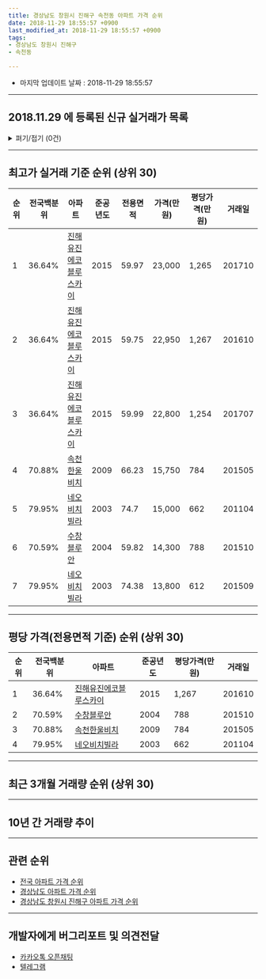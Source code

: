 ```yaml
---
title: 경상남도 창원시 진해구 속천동 아파트 가격 순위
date: 2018-11-29 18:55:57 +0900
last_modified_at: 2018-11-29 18:55:57 +0900
tags:
- 경상남도 창원시 진해구
- 속천동

---
```


* 마지막 업데이트 날짜 : 2018-11-29 18:55:57

---

## 2018.11.29 에 등록된 신규 실거래가 목록

<details>
<summary>펴기/접기 (0건)</summary>
<div markdown="1">

|아파트|준공년도|전용면적|가격(만원)|평당가격(만원)|거래일|전국백분위|
|---|---|---|---|---|---|---|
|없음|||||||


</div>
</details>

---

## 최고가 실거래 기준 순위 (상위 30)


|순위|전국백분위|아파트|준공년도|전용면적|가격(만원)|평당가격(만원)|거래일|
|---|---|---|---|---|---|---|---|
|1|36.64%|[진해유진에코블루스카이](https://search.naver.com/search.naver?query=%EA%B2%BD%EC%83%81%EB%82%A8%EB%8F%84+%EC%B0%BD%EC%9B%90%EC%8B%9C+%EC%A7%84%ED%95%B4%EA%B5%AC+%EC%86%8D%EC%B2%9C%EB%8F%99+%EC%A7%84%ED%95%B4%EC%9C%A0%EC%A7%84%EC%97%90%EC%BD%94%EB%B8%94%EB%A3%A8%EC%8A%A4%EC%B9%B4%EC%9D%B4)|2015|59.97|23,000|1,265|201710|
|2|36.64%|[진해유진에코블루스카이](https://search.naver.com/search.naver?query=%EA%B2%BD%EC%83%81%EB%82%A8%EB%8F%84+%EC%B0%BD%EC%9B%90%EC%8B%9C+%EC%A7%84%ED%95%B4%EA%B5%AC+%EC%86%8D%EC%B2%9C%EB%8F%99+%EC%A7%84%ED%95%B4%EC%9C%A0%EC%A7%84%EC%97%90%EC%BD%94%EB%B8%94%EB%A3%A8%EC%8A%A4%EC%B9%B4%EC%9D%B4)|2015|59.75|22,950|1,267|201610|
|3|36.64%|[진해유진에코블루스카이](https://search.naver.com/search.naver?query=%EA%B2%BD%EC%83%81%EB%82%A8%EB%8F%84+%EC%B0%BD%EC%9B%90%EC%8B%9C+%EC%A7%84%ED%95%B4%EA%B5%AC+%EC%86%8D%EC%B2%9C%EB%8F%99+%EC%A7%84%ED%95%B4%EC%9C%A0%EC%A7%84%EC%97%90%EC%BD%94%EB%B8%94%EB%A3%A8%EC%8A%A4%EC%B9%B4%EC%9D%B4)|2015|59.99|22,800|1,254|201707|
|4|70.88%|[속천한울비치](https://search.naver.com/search.naver?query=%EA%B2%BD%EC%83%81%EB%82%A8%EB%8F%84+%EC%B0%BD%EC%9B%90%EC%8B%9C+%EC%A7%84%ED%95%B4%EA%B5%AC+%EC%86%8D%EC%B2%9C%EB%8F%99+%EC%86%8D%EC%B2%9C%ED%95%9C%EC%9A%B8%EB%B9%84%EC%B9%98)|2009|66.23|15,750|784|201505|
|5|79.95%|[네오비치빌라](https://search.naver.com/search.naver?query=%EA%B2%BD%EC%83%81%EB%82%A8%EB%8F%84+%EC%B0%BD%EC%9B%90%EC%8B%9C+%EC%A7%84%ED%95%B4%EA%B5%AC+%EC%86%8D%EC%B2%9C%EB%8F%99+%EB%84%A4%EC%98%A4%EB%B9%84%EC%B9%98%EB%B9%8C%EB%9D%BC)|2003|74.7|15,000|662|201104|
|6|70.59%|[수창블루안](https://search.naver.com/search.naver?query=%EA%B2%BD%EC%83%81%EB%82%A8%EB%8F%84+%EC%B0%BD%EC%9B%90%EC%8B%9C+%EC%A7%84%ED%95%B4%EA%B5%AC+%EC%86%8D%EC%B2%9C%EB%8F%99+%EC%88%98%EC%B0%BD%EB%B8%94%EB%A3%A8%EC%95%88)|2004|59.82|14,300|788|201510|
|7|79.95%|[네오비치빌라](https://search.naver.com/search.naver?query=%EA%B2%BD%EC%83%81%EB%82%A8%EB%8F%84+%EC%B0%BD%EC%9B%90%EC%8B%9C+%EC%A7%84%ED%95%B4%EA%B5%AC+%EC%86%8D%EC%B2%9C%EB%8F%99+%EB%84%A4%EC%98%A4%EB%B9%84%EC%B9%98%EB%B9%8C%EB%9D%BC)|2003|74.38|13,800|612|201509|


---

## 평당 가격(전용면적 기준) 순위 (상위 30)


|순위|전국백분위|아파트|준공년도|평당가격(만원)|거래일|
|---|---|---|---|---|---|
|1|36.64%|[진해유진에코블루스카이](https://search.naver.com/search.naver?query=%EA%B2%BD%EC%83%81%EB%82%A8%EB%8F%84+%EC%B0%BD%EC%9B%90%EC%8B%9C+%EC%A7%84%ED%95%B4%EA%B5%AC+%EC%86%8D%EC%B2%9C%EB%8F%99+%EC%A7%84%ED%95%B4%EC%9C%A0%EC%A7%84%EC%97%90%EC%BD%94%EB%B8%94%EB%A3%A8%EC%8A%A4%EC%B9%B4%EC%9D%B4)|2015|1,267|201610|
|2|70.59%|[수창블루안](https://search.naver.com/search.naver?query=%EA%B2%BD%EC%83%81%EB%82%A8%EB%8F%84+%EC%B0%BD%EC%9B%90%EC%8B%9C+%EC%A7%84%ED%95%B4%EA%B5%AC+%EC%86%8D%EC%B2%9C%EB%8F%99+%EC%88%98%EC%B0%BD%EB%B8%94%EB%A3%A8%EC%95%88)|2004|788|201510|
|3|70.88%|[속천한울비치](https://search.naver.com/search.naver?query=%EA%B2%BD%EC%83%81%EB%82%A8%EB%8F%84+%EC%B0%BD%EC%9B%90%EC%8B%9C+%EC%A7%84%ED%95%B4%EA%B5%AC+%EC%86%8D%EC%B2%9C%EB%8F%99+%EC%86%8D%EC%B2%9C%ED%95%9C%EC%9A%B8%EB%B9%84%EC%B9%98)|2009|784|201505|
|4|79.95%|[네오비치빌라](https://search.naver.com/search.naver?query=%EA%B2%BD%EC%83%81%EB%82%A8%EB%8F%84+%EC%B0%BD%EC%9B%90%EC%8B%9C+%EC%A7%84%ED%95%B4%EA%B5%AC+%EC%86%8D%EC%B2%9C%EB%8F%99+%EB%84%A4%EC%98%A4%EB%B9%84%EC%B9%98%EB%B9%8C%EB%9D%BC)|2003|662|201104|


---

## 최근 3개월 거래량 순위 (상위 30)


<div style="width:100%;">
    <canvas id="deal_count_ranking" height="250"></canvas>
</div>


<script>
new Chart(document.getElementById("deal_count_ranking"), {
    type: 'horizontalBar',
    data: {
        labels: ['수창블루안'],
        datasets: [{
            label: '실거래 수',
            data: [1],
            borderColor: "rgba(255, 0, 128, 1)",
            backgroundColor: "rgba(255, 0, 128, 0.5)",
            fill: false,
        }]
    },
    options: {
        responsive: true,
        title: {
            display: true,
            text: '최근 3개월 거래량 순위'
        },
        tooltips: {
            mode: 'index',
            intersect: false,
            callbacks: {
                title: function(tooltipItems, data) {
                    return "실거래 수:";
                },
                label: function(tooltipItem, data) {
                    return data.labels[tooltipItem.index] + ": " + tooltipItem.xLabel;
                }
            }
        },
        hover: {
            mode: 'nearest',
            intersect: true
        },
        scales: {
            xAxes: [{
                display: true,
                scaleLabel: {
                    display: true,
                    labelString: '실거래 수'
                },
                ticks: {
                    suggestedMin: 0,
                }
            }],
            yAxes: [{
                display: true,
                ticks: {
                    autoSkip: false,
                    callback: function(value, index, values) {
                        if (value.length > 15)
                            return value.substr(0, 13) + "...";
                        else
                            return value;
                    }
                },
                scaleLabel: {
                    display: false,
                }
            }]
        }
    }
});

</script>


---

## 10년 간 거래량 추이


<div style="width:100%;">
    <canvas id="deal_progress" height="250"></canvas>
</div>

<script>
new Chart(document.getElementById("deal_progress"), {
    type: 'line',
    data: {
        labels: ['200811','200812','200901','200902','200903','200904','200905','200906','200907','200908','200909','200910','200911','200912','201001','201002','201003','201004','201005','201006','201007','201008','201009','201010','201011','201012','201101','201102','201103','201104','201105','201106','201107','201108','201109','201110','201111','201112','201201','201202','201203','201204','201205','201206','201207','201208','201209','201210','201211','201212','201301','201302','201303','201304','201305','201306','201307','201308','201309','201310','201311','201312','201401','201402','201403','201404','201405','201406','201407','201408','201409','201410','201411','201412','201501','201502','201503','201504','201505','201506','201507','201508','201509','201510','201511','201512','201601','201602','201603','201604','201605','201606','201607','201608','201609','201610','201611','201612','201701','201702','201703','201704','201705','201706','201707','201708','201709','201710','201711','201712','201801','201802','201803','201804','201805','201806','201807','201808','201809','201810','201811'],
        datasets: [{
            label: '실거래 수',
            pointRadius: 1,
            data: [1, 2, 0, 2, 1, 0, 1, 0, 1, 1, 1, 3, 3, 7, 4, 4, 2, 3, 4, 0, 5, 3, 2, 1, 2, 2, 3, 4, 0, 5, 1, 0, 0, 0, 2, 2, 3, 1, 1, 1, 2, 1, 2, 0, 2, 0, 0, 1, 1, 1, 1, 3, 1, 2, 0, 1, 0, 2, 1, 1, 0, 0, 0, 1, 2, 0, 3, 1, 1, 4, 2, 1, 0, 2, 1, 3, 0, 2, 6, 1, 6, 3, 3, 2, 2, 1, 4, 1, 4, 1, 0, 0, 0, 4, 2, 2, 1, 3, 0, 0, 7, 0, 1, 0, 4, 3, 0, 2, 0, 0, 4, 1, 1, 1, 0, 1, 0, 0, 1, 0, 0],
            borderColor: "rgba(255, 201, 14, 1)",
            backgroundColor: "rgba(255, 201, 14, 0.5)",
            fill: true,
        }]
    },
    options: {
        responsive: true,
        title: {
            display: true,
            text: '10년간 거래량 추이'
        },
        tooltips: {
            mode: 'index',
            intersect: false,
        },
        hover: {
            mode: 'nearest',
            intersect: true
        },
        scales: {
            xAxes: [{
                display: true,
                scaleLabel: {
                    display: true,
                    labelString: '년/월'
                }
            }],
            yAxes: [{
                display: true,
                ticks: {
                    suggestedMin: 0,
                },
                scaleLabel: {
                    display: true,
                    labelString: '실거래 수'
                }
            }]
        }
    }
});

</script>


---

## 관련 순위

- [전국 아파트 가격 순위](https://inasie.github.io/apt-ranking/전국)
- [경상남도 아파트 가격 순위](https://inasie.github.io/apt-ranking/경상남도)
- [경상남도 창원시 진해구 아파트 가격 순위](https://inasie.github.io/apt-ranking/경상남도-창원시-진해구)


---

## 개발자에게 버그리포트 및 의견전달

- [카카오톡 오픈채팅](https://open.kakao.com/o/gLJUAP4)
- [텔레그램](https://t.me/inasie)

